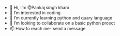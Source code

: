 - 👋 Hi, I’m @Pankaj singh khani  
- 👀 I’m interested in coding
- 🌱 I’m currently learning python and quary language
- 💞️ I’m looking to collaborate on a basic python proect
- 📫 How to reach me- send a message

<!---
Rashtriyaworker/Rashtriyaworker is a ✨ special ✨ repository because its `README.md` (this file) appears on your GitHub profile.
You can click the Preview link to take a look at your changes.
--->
